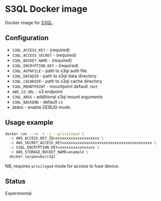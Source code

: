 # S3QL Docker image

Docker image for [S3QL](https://github.com/s3ql/s3ql/).

## Configuration

- `S3QL_ACCESS_KEY` - (required)
- `S3QL_ACCESS_SECRET` - (required)
- `S3QL_BUCKET_NAME` - (required)
- `S3QL_ENCRYPTION_KEY` - (required)
- `S3QL_AUTHFILE` - path to s3ql auth file.
- `S3QL_DATADIR` - path to s3ql data directory
- `S3QL_CACHEDIR` - path to s3ql cache directory
- `S3QL_MOUNTPOINT` - mountpoint default `/mnt`
- `AWS_S3_URL` - s3 endpoint
- `S3QL_ARGS` - additional s3ql mount arguments
- `S3QL_BACKEND` - default `s3`
- `DEBUG` - enable DEBUG mode.

## Usage example

```bash
docker run --rm -t -i --privileged \
  -e AWS_ACCESS_KEY_ID=xxxxxxxxxxxxxxxxxxxx \
  -e AWS_SECRET_ACCESS_KEY=xxxxxxxxxxxxxxxxxxxxxxxxxxxxxxxxxxxxxxxx \
  -e S3QL_ENCRYPTION_KEY=xxxxxxxxxxxxxxxx \
  -e AWS_STORAGE_BUCKET_NAME=example \
  docker.io/panubo/s3ql
```

NB, requires `privileged` mode for access to fuse device.

## Status

Experimental.
